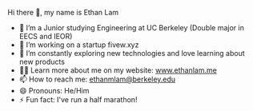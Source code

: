 Hi there 👋, my name is Ethan Lam

- 🌱 I’m a Junior studying Engineering at UC Berkeley (Double major in EECS and IEOR)
- 🔭 I’m working on a startup fivew.xyz
- 🤔 I’m constantly exploring new technologies and love learning about new products
- 🧑‍💻 Learn more about me on my website: www.ethanlam.me
- 📫 How to reach me: ethanmlam@berkeley.edu
- 😄 Pronouns: He/Him
- ⚡ Fun fact: I've run a half marathon!

